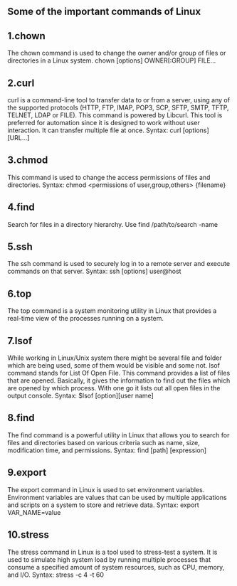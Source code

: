 ## **Some of the important commands of Linux**

## 1.**chown**

The chown command is used to change the owner and/or group of files or directories in a Linux system.
chown [options] OWNER[:GROUP] FILE...


## 2.**curl**

curl is a command-line tool to transfer data to or from a server, using any of the supported protocols (HTTP, FTP, IMAP, POP3, SCP, SFTP, SMTP, TFTP, TELNET, LDAP or FILE). This command is powered by Libcurl. This tool is preferred for automation since it is designed to work without user interaction. It can transfer multiple file at once.
Syntax:
curl [options] [URL...]

## 3.**chmod**

This command is used to change the access permissions of files and directories.
Syntax:
chmod <permissions of user,group,others> {filename}

## 4.**find**

Search for files in a directory hierarchy. Use find /path/to/search -name

## 5.**ssh**

The ssh command is used to securely log in to a remote server and execute commands on that server.
Syntax:
ssh [options] user@host

## 6.**top** 

The top command is a system monitoring utility in Linux that provides a real-time view of the processes running on a system.

## 7.**lsof**

While working in Linux/Unix system there might be several file and folder which are being used, some of them would be visible and some not. lsof command stands for List Of Open File. This command provides a list of files that are opened. Basically, it gives the information to find out the files which are opened by which process. With one go it lists out all open files in the output console.
Syntax:
$lsof [option][user name]

## 8.**find**

The find command is a powerful utility in Linux that allows you to search for files and directories based on various criteria such as name, size, modification time, and permissions. 
Syntax:
find [path] [expression]

## 9.**export**

The export command in Linux is used to set environment variables. Environment variables are values that can be used by multiple applications and scripts on a system to store and retrieve data.
Syntax:
export VAR_NAME=value

## 10.**stress**

The stress command in Linux is a tool used to stress-test a system. It is used to simulate high system load by running multiple processes that consume a specified amount of system resources, such as CPU, memory, and I/O.
Syntax:
stress -c 4 -t 60





